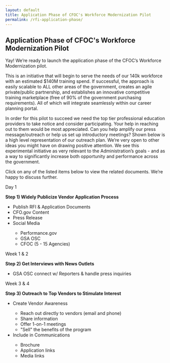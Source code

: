 ```yaml
---
layout: default
title: Application Phase of CFOC's Workforce Modernization Pilot
permalink: /rfi-application-phase/
---
```


<section class="usa-graphic-list">
    <div class="grid-container">
        <h1 class="column-centered-heading margin-bottom-1">Application Phase of CFOC's Workforce Modernization Pilot</h1>
        <div class="usa-graphic-list__row margin-bottom-1">
            <p class="font-sans-sm margin-top-0">
             Yay! We’re ready to launch the application phase of the CFOC’s Workforce Modernization pilot.
          </p>
          <p>This is an initiative that will begin to serve the needs of our 140k workforce with an estimated $140M training spend. If successful, the approach is easily                   scalable to ALL other areas of the government, creates an agile private/public partnership, and establishes an innovative competitive training marketplace (free of                90% of the government purchasing requirements). All of which will integrate seamlessly within our career planning portal. </p>
          <p>In order for this pilot to succeed we need the top tier professional education providers to take notice and consider participating. Your help in reaching out to               them would be most appreciated. Can you help amplify our press message/outreach or help us set up introductory meetings? Shown below is a high level representation             of our outreach plan. We’re very open to other ideas you might have on drawing positive attention. We see this experimental initiative as very relevant to the                  Administration’s goals - and as a way to significantly increase both opportunity and performance across the government.</p>    
          <p>Click on any of the listed items below to view the related documents. We’re happy to discuss further.</p>
       </div>
            <div class="grid-row">   
            <div class="tablet:grid-col-4  grid-spacing policy controller-alerts" style="left: 0px; top: 0px;">
            <div class="border-top-05 border-accent-warm bg-white padding-2 shadow-5 height-full">
               <div class="text-container height-card-lg">
                    <p class="text-primary-dark">Day 1</p>
                    <strong><p class="text-accent-warm-dark">Step 1) Widely Publicize Vendor Application Process</p></strong>
                        <ul>
                            <li>Publish RFI & Application Documents</li>
                            <li>CFO.gov Content</li>
                            <li>Press Release</li>
                            <li>Social Media</li>
                             <ul>
                                <li>Performance.gov</li>
                                <li>GSA OSC</li>
                                <li>CFOC (5 - 15 Agencies)</li>
                            </ul>
                          </ul>                             
               </div>
            </div>
        </div>                  
           <div class="tablet:grid-col-4  grid-spacing policy controller-alerts" style="left: 0px; top: 0px;">
            <div class="border-top-05 border-accent-warm bg-white padding-2 shadow-5 height-full ">
               <div class="text-container height-card-lg">  
                    <p class="text-primary-dark">Week 1 & 2</p>
                    <strong><p>Step 2) Get Interviews with News Outlets</p></strong>
                           <ul>
                             <li>GSA OSC connect w/ Reporters & handle press inquiries</li>
                         </ul>                             
               </div>
            </div>
        </div>  
            <div class="tablet:grid-col-4  grid-spacing policy controller-alerts" style="left: 0px; top: 0px;">
            <div class="border-top-05 border-accent-warm bg-white padding-2 shadow-5 height-full ">
               <div class="text-container height-card-lg">  
                    <p class="text-primary-dark">Week 3 & 4</p>
                    <strong><p class="text-accent-warm-dark">Step 3) Outreach to Top Vendors to Stimulate Interest</p></strong>
                        <ul>
                            <li>Create Vendor Awareness</li>
                            <ul>
                                <li>Reach out directly to vendors (email and phone)</li>
                                <li>Share information</li>
                                <li>Offer 1-on-1 meetings</li>
                                <li>"Sell" the benefits of the program</li>
                            </ul>
                            <li>Include in Communications</li>
                            <ul>
                                <li>Brochure</li>
                                <li>Application links</li>
                                <li>Media links</li>
                            </ul>
                          </ul> 
                        </div>
            </div>
        </div>  

    
